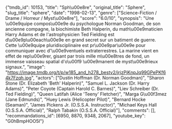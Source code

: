 {"tmdb_id": 10153, "title": "Sph\u00e8re", "original_title": "Sphere", "slug_title": "sphere", "date": "1998-02-13", "genre": ["Science-Fiction / Drame / Horreur / Myst\u00e8re"], "score": "6.0/10", "synopsis": "Une \u00e9quipe compos\u00e9e du psychologue Norman Goodman, de son ancienne compagne, la biochimiste Beth Halperin, du math\u00e9maticien Harry Adams et de l'astrophysicien Ted Fielding est d\u00e9p\u00each\u00e9e en grand secret sur un batiment de guerre. Cette \u00e9quipe pluridisciplinaire est pr\u00e9par\u00e9e pour communiquer avec d'\u00e9ventuels extraterrestres. La marine vient en effet de rep\u00e9rer, gisant par trois mille m\u00e8tres de fond, un immense vaisseau spatial d'o\u00f9 \u00e9manent de myst\u00e9rieux signaux.", "image": "https://image.tmdb.org/t/p/w185_and_h278_bestv2/jrjzPjKnpJq99GPePKf64k7Fzqh.jpg", "actors": ["Dustin Hoffman (Dr. Norman Goodman)", "Sharon Stone (Dr. Elizabeth 'Beth' Halperin)", "Samuel L. Jackson (Dr. Harry Adams)", "Peter Coyote (Captain Harold C. Barnes)", "Liev Schreiber (Dr. Ted Fielding)", "Queen Latifah (Alice 'Teeny' Fletcher)", "Marga G\u00f3mez (Jane Edmunds)", "Huey Lewis (Helicopter Pilot)", "Bernard Hocke (Seaman)", "James Pickens Jr. (O.S.S.A. Instructor)", "Michael Keys Hall (O.S.S.A. Official)", "Ralph Tabakin (O.S.S.A. Official)"], "comments": [], "recommandations_id": [6950, 8870, 9348, 2067], "youtube_key": "G0hBmpHOO5I"}